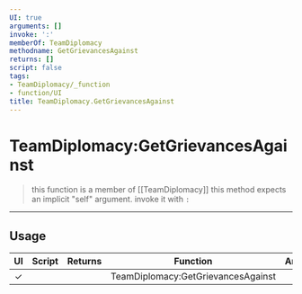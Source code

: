 ```yaml
---
UI: true
arguments: []
invoke: ':'
memberOf: TeamDiplomacy
methodname: GetGrievancesAgainst
returns: []
script: false
tags:
- TeamDiplomacy/_function
- function/UI
title: TeamDiplomacy.GetGrievancesAgainst
---
```

# TeamDiplomacy:GetGrievancesAgainst
> this function is a member of [[TeamDiplomacy]]
> this method expects an implicit "self" argument. invoke it with `:`
-----
## Usage
|  UI | Script | Returns | Function | Arguments |
|:---:|:------:|-------:|:--------:|:---------|
|✓| ||TeamDiplomacy:GetGrievancesAgainst||
